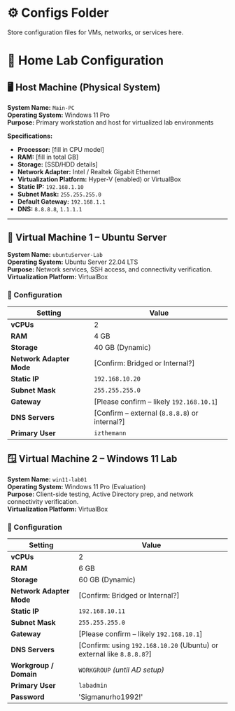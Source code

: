 # ⚙️ Configs Folder
Store configuration files for VMs, networks, or services here.
# 🧪 Home Lab Configuration

## 🖥️ Host Machine (Physical System)
**System Name:** `Main-PC`  
**Operating System:** Windows 11 Pro  
**Purpose:** Primary workstation and host for virtualized lab environments  

**Specifications:**
- **Processor:** [fill in CPU model]
- **RAM:** [fill in total GB]
- **Storage:** [SSD/HDD details]
- **Network Adapter:** Intel / Realtek Gigabit Ethernet
- **Virtualization Platform:** Hyper-V (enabled) or VirtualBox
- **Static IP:** `192.168.1.10`
- **Subnet Mask:** `255.255.255.0`
- **Default Gateway:** `192.168.1.1`
- **DNS:** `8.8.8.8`, `1.1.1.1`

---

## 🐧 Virtual Machine 1 – Ubuntu Server

**System Name:** `ubuntuServer-Lab`  
**Operating System:** Ubuntu Server 22.04 LTS  
**Purpose:** Network services, SSH access, and connectivity verification.  
**Virtualization Platform:** VirtualBox  

### 🧰 Configuration
| Setting | Value |
|----------|-------|
| **vCPUs** | 2 |
| **RAM** | 4 GB |
| **Storage** | 40 GB (Dynamic) |
| **Network Adapter Mode** | [Confirm: Bridged or Internal?] |
| **Static IP** | `192.168.10.20` |
| **Subnet Mask** | `255.255.255.0` |
| **Gateway** | [Please confirm – likely `192.168.10.1`] |
| **DNS Servers** | [Confirm – external (`8.8.8.8`) or internal?] |
| **Primary User** | `izthemann` |

## 🪟 Virtual Machine 2 – Windows 11 Lab

**System Name:** `win11-lab01`  
**Operating System:** Windows 11 Pro (Evaluation)  
**Purpose:** Client-side testing, Active Directory prep, and network connectivity verification.  
**Virtualization Platform:** VirtualBox  

### 🧰 Configuration
| Setting | Value |
|----------|-------|
| **vCPUs** | 2 |
| **RAM** | 6 GB |
| **Storage** | 60 GB (Dynamic) |
| **Network Adapter Mode** | [Confirm: Bridged or Internal?] |
| **Static IP** | `192.168.10.11` |
| **Subnet Mask** | `255.255.255.0` |
| **Gateway** | [Please confirm – likely `192.168.10.1`] |
| **DNS Servers** | [Confirm: using `192.168.10.20` (Ubuntu) or external like `8.8.8.8`?] |
| **Workgroup / Domain** | `WORKGROUP` *(until AD setup)* |
| **Primary User** | `labadmin` |
| **Password** | 'Sigmanurho1992!'| 
